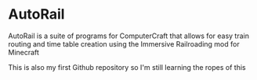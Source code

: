# AutoRail
AutoRail is a suite of programs for ComputerCraft that allows for easy train routing and time table creation using the Immersive Railroading mod for Minecraft

This is also my first Github repository so I'm still learning the ropes of this
